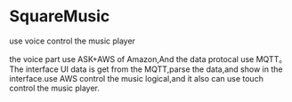 # SquareMusic
use voice control the music player

  the voice part use ASK+AWS of Amazon,And the data protocal use MQTT。The interface UI data is get from the MQTT,parse the data,and show in the interface.use AWS control the music logical,and it also can use touch control the music player.   
